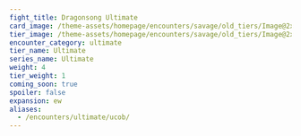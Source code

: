 ```yaml
---
fight_title: Dragonsong Ultimate
card_image: /theme-assets/homepage/encounters/savage/old_tiers/Image@2x.png
tier_image: /theme-assets/homepage/encounters/savage/old_tiers/Image@2x.png
encounter_category: ultimate
tier_name: Ultimate
series_name: Ultimate
weight: 4
tier_weight: 1
coming_soon: true
spoiler: false
expansion: ew
aliases:
  - /encounters/ultimate/ucob/
---
```

